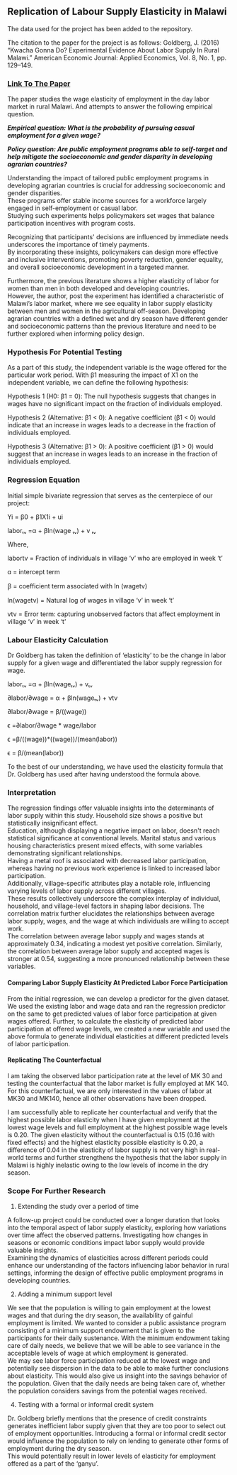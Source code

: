 ## Replication of Labour Supply Elasticity in Malawi

The data used for the project has been added to the repository. 

The citation to the paper for the project is as follows: 
Goldberg, J. (2016) “Kwacha Gonna Do? Experimental Evidence About Labor Supply In Rural Malawi.” American Economic Journal: Applied Economics, Vol. 8, No. 1, pp. 129–149. 

### <a href="https://d396qusza40orc.cloudfront.net/exdata%2Fdata%2Fhousehold_power_consumption.zip](http://econweb.umd.edu/~goldberg/docs/Goldberg_AEJ2016.pdf)http://econweb.umd.edu/~goldberg/docs/Goldberg_AEJ2016.pdf">Link To The Paper</a>

The paper studies the wage elasticity of employment in the day labor market in rural Malawi. And attempts to answer the following empirical question. 

***Empirical question:  What is the probability of pursuing casual employment for a given wage?***

***Policy question: Are public employment programs able to self-target and help mitigate the socioeconomic and gender disparity in developing agrarian countries?***

Understanding the impact of tailored public employment programs in developing agrarian countries is crucial for addressing socioeconomic and gender disparities.  
These programs offer stable income sources for a workforce largely engaged in self-employment or casual labor.  
Studying such experiments helps policymakers set wages that balance participation incentives with program costs.

Recognizing that participants' decisions are influenced by immediate needs underscores the importance of timely payments.  
By incorporating these insights, policymakers can design more effective and inclusive interventions, promoting poverty reduction, gender equality, and overall socioeconomic development in a targeted manner. 

Furthermore, the previous literature shows a higher elasticity of labor for women than men in both developed and developing countries.  
However, the author, post the experiment has identified a characteristic of Malawi’s labor market, where we see equality in labor supply elasticity between men and women in the agricultural off-season. 
Developing agrarian countries with a defined wet and dry season have different gender and socioeconomic patterns than the previous literature and need to be further explored when informing policy design.


### Hypothesis For Potential Testing

As a part of this study, the independent variable is the wage offered for the particular work period.  With β1 measuring the impact of X1  on the independent variable, we can define the following hypothesis:

Hypothesis 1 (H0: β1 = 0):  The null hypothesis suggests that changes in wages have no significant impact on the fraction of individuals employed.

Hypothesis 2 (Alternative: β1 < 0):  A negative coefficient (β1 < 0) would indicate that an increase in wages leads to a decrease in the fraction of individuals employed.
        
Hypothesis 3 (Alternative: β1 > 0):  A positive coefficient (β1 > 0) would suggest that an increase in wages leads to an increase in the fraction of individuals employed.


### Regression Equation

Initial simple bivariate regression that serves as the centerpiece of our project:

Yi = β0 + β1X1i + ui

laborₜᵥ =α + βln(wage ₜᵥ) + v ₜᵥ  

Where,

labortv  = Fraction of individuals in village ‘v’ who are employed in week ‘t’

ɑ = intercept term

ꞵ = coefficient term associated with ln (wagetv)

ln(wagetv) = Natural log of wages in village ‘v’ in week ‘t’

vtv = Error term: capturing unobserved factors that affect employment in village ‘v’ in week ‘t’

### Labour Elasticity Calculation

Dr Goldberg has taken the definition of ‘elasticity’ to be the change in labor supply for a given wage and differentiated the labor supply regression for wage. 

laborₜᵥ =α + βln(wageₜᵥ) + vₜᵥ  

∂labor/∂wage  = α + βln(wageₜᵥ) + νtv

∂labor/∂wage  =  β/((wage))

ϵ =∂labor/∂wage  *  wage/labor  	

ϵ =β/((wage))*((wage))/(mean(labor))  

ϵ = β/(mean(labor))

To the best of our understanding, we have used the elasticity formula that Dr. Goldberg has used after having understood the formula above.


### Interpretation

The regression findings offer valuable insights into the determinants of labor supply within this study.  Household size shows a positive but statistically insignificant effect.  
Education, although displaying a negative impact on labor, doesn't reach statistical significance at conventional levels.  Marital status and various housing characteristics present mixed effects, with some variables demonstrating significant relationships.  
Having a metal roof is associated with decreased labor participation, whereas having no previous work experience is linked to increased labor participation.  
Additionally, village-specific attributes play a notable role, influencing varying levels of labor supply across different villages.  
These results collectively underscore the complex interplay of individual, household, and village-level factors in shaping labor decisions.
The correlation matrix further elucidates the relationships between average labor supply, wages, and the wage at which individuals are willing to accept work.  
The correlation between average labor supply and wages stands at approximately 0.34, indicating a modest yet positive correlation. 
Similarly, the correlation between average labor supply and accepted wages is stronger at 0.54, suggesting a more pronounced relationship between these variables.


#### Comparing Labor Supply Elasticity At Predicted Labor Force Participation 

From the initial regression, we can develop a predictor for the given dataset.  We used the existing labor and wage data and ran the regression predictor on the same to get predicted values of labor force participation at given wages offered. 
Further, to calculate the elasticity of predicted labor participation at offered wage levels, we created a new variable and used the above formula to generate individual elasticities at different predicted levels of labor participation. 

#### Replicating The Counterfactual

I am taking the observed labor participation rate at the level of MK 30 and testing the counterfactual that the labor market is fully employed at MK 140.  
For this counterfactual, we are only interested in the values of labor at MK30 and MK140, hence all other observations have been dropped. 

I am successfully able to replicate her counterfactual and verify that the highest possible labor elasticity when I have given employment at the lowest wage levels and full employment at the highest possible wage levels is 0.20.
The given elasticity without the counterfactual is 0.15 (0.16 with fixed effects) and the highest elasticity possible elasticity is 0.20, 
a difference of 0.04 in the elasticity of labor supply is not very high in real-world terms and further strengthens the hypothesis that the labor supply in Malawi is highly inelastic owing to the low levels of income in the dry season. 


### Scope For Further Research

1.	Extending the study over a period of time

A follow-up project could be conducted over a longer duration that looks into the temporal aspect of labor supply elasticity, exploring how variations over time affect the observed patterns. 
Investigating how changes in seasons or economic conditions impact labor supply would provide valuable insights.  
Examining the dynamics of elasticities across different periods could enhance our understanding of the factors influencing labor behavior in rural settings, informing the design of effective public employment programs in developing countries.

2.	Adding 	a minimum support level 

We see that the population is willing to gain employment at the lowest wages and that during the dry season, the availability of gainful employment is limited.
We wanted to consider a public assistance program consisting of a minimum support endowment that is given to the participants for their daily sustenance. 
With the minimum endowment taking care of daily needs, we believe that we will be able to see variance in the acceptable levels of wage at which employment is generated.  
We may see labor force participation reduced at the lowest wage and potentially see dispersion in the data to be able to make further conclusions about elasticity. 
This would also give us insight into the savings behavior of the population.  Given that the daily needs are being taken care of, whether the population considers savings from the potential wages received. 

4.	Testing with a formal or informal credit system

Dr. Goldberg briefly mentions that the presence of credit constraints generates inefficient labor supply given that they are too poor to select out of employment opportunities. 
Introducing a formal or informal credit sector would influence the population to rely on lending to generate other forms of employment during the dry season.  
This would potentially result in lower levels of elasticity for employment offered as a part of the ‘ganyu’.
 
